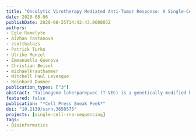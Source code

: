 ```yaml
---
title: "Oncolytic Virotherapy Mediated Anti-Tumor Response: A Single-Cell Perspective"
date: 2020-08-06
publishDate: 2020-08-25T14:42:43.060803Z
authors: 
- Egle Ramelyte
- Aizhan Tastanova
- zsoltbalazs
- Patrick Turko
- Ulrike Menzel
- Emmanuella Guenova
- Christian Beisel
- michaelkrauthammer
- Mitchell Paul Levesque
- Reinhard Dummer
publication_types: ["3"]
abstract: "Talimogene laherparepvec (T-VEC) is a genetically modified herpes simplex 1 virus (HSV-1), approved for cancer therapy. We investigated its effect on the clinical, histological, single-cell transcriptomic and immune repertoire level using repeated fine-needle aspirates (FNAs) of injected and noninjected lesions in primary cutaneous B-cell lymphoma (pCBCL). Thirteen patients received intralesional T-VEC, eleven of which demonstrated tumor response in the injected lesions. Upon single cell sequencing of the FNAs, we identified the malignant population and separated three pCBCL subtypes. HSV-1T-VEC transcripts were detected 24h after injection in malignant and non-malignant cells of the injected lesion but were absent in the noninjected lesion. Oncolytic virotherapy resulted in a rapid eradication of malignant cells by more than one death mechanism, IFN pathway activation, early influx of NK cells, monocytes, dendritic cells, followed by an enrichment in clonal cytotoxic T-cells and decrease of regulatory T-cells in both injected and noninjected lesions."
featured: false
publication: "*Cell Press Sneak Peek*"
doi: "10.2139/ssrn.3650575"
projects: [single-cell-rna-sequencing]
tags:
- Bioinformatics
---
```



